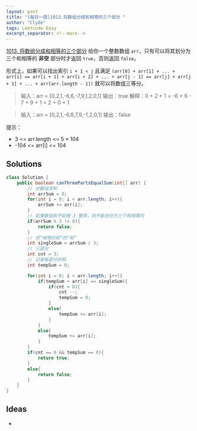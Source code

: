 ```yaml
---
layout: post
title: "[每日一题]1013.将数组分成和相等的三个部分 "
author: "Clyde"
tags: Leetcode Easy
excerpt_separator: <!--more-->
---
```


[1013. 将数组分成和相等的三个部分](https://leetcode.cn/problems/partition-array-into-three-parts-with-equal-sum/)  给你一个整数数组 `arr`，只有可以将其划分为三个和相等的 **非空** 部分时才返回 `true`，否则返回 `false`。<!--more-->

形式上，如果可以找出索引 `i + 1 < j` 且满足 `(arr[0] + arr[1] + ... + arr[i] == arr[i + 1] + arr[i + 2] + ... + arr[j - 1] == arr[j] + arr[j + 1] + ... + arr[arr.length - 1])` 就可以将数组三等分。

>  输入：arr = [0,2,1,-6,6,-7,9,1,2,0,1]
>  输出：true
>  解释：0 + 2 + 1 = -6 + 6 - 7 + 9 + 1 = 2 + 0 + 1


>输入：arr = [0,2,1,-6,6,7,9,-1,2,0,1]
>输出：false


提示：

- 3 <= arr.length <= 5 * 104
- -104 <= arr[i] <= 104


##  Solutions


```java
class Solution {
    public boolean canThreePartsEqualSum(int[] arr) {
        // 对数组求和
        int arrSum = 0;
        for(int i = 0; i < arr.length; i++){
            arrSum += arr[i];
        }
        // 如果数组和不能被 3 整除，则不能划分为三个和相等的
        if(arrSum % 3 != 0){
            return false;
        }
        // 求“相等的和”的“和”
        int singleSum = arrSum / 3;
        // 三部分
        int cnt = 3;
        // 记录每部分的和
        int tempSum = 0;

        for(int i = 0; i < arr.length; i++){
            if(tempSum + arr[i] == singleSum){
                if(cnt > 0){
                    cnt --;
                    tempSum = 0;
                }
                else{
                    tempSum += arr[i];
                }
            }
            else{
                tempSum += arr[i];
            }
        }
        if(cnt == 0 && tempSum == 0){
            return true;
        }
        else{
            return false;
        }
    }
}
```

##  Ideas

- 

  
